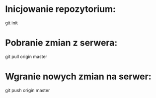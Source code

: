 # Inicjowanie repozytorium:
git init
# Pobranie zmian z serwera:
git pull  origin master
# Wgranie nowych zmian na serwer:
git push origin master
